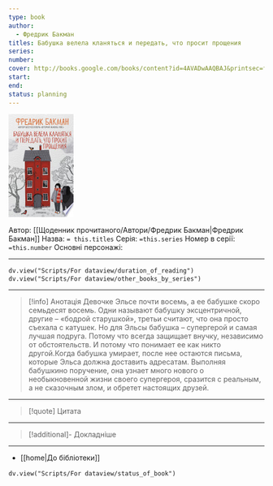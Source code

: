 ```yaml
---
type: book
author:
  - Фредрик Бакман
titles: Бабушка велела кланяться и передать, что просит прощения
series: 
number: 
cover: http://books.google.com/books/content?id=4AVADwAAQBAJ&printsec=frontcover&img=1&zoom=1&edge=curl&source=gbs_api
start: 
end: 
status: planning
---
```

![cover|150](media/cover!150-462.jpg)

Автор: [[Щоденник прочитаного/Автори/Фредрик Бакман|Фредрик Бакман]]
Назва: `= this.titles`
Серія:  `=this.series`
Номер в серії: `=this.number`
Основні персонажі:

---
```dataviewjs
dv.view("Scripts/For dataview/duration_of_reading")
dv.view("Scripts/For dataview/other_books_by_series")
```

---
>[!info] Анотація
>Девочке Эльсе почти восемь, а ее бабушке скоро семьдесят восемь. Одни называют бабушку эксцентричной, другие – «бодрой старушкой», третьи считают, что она просто съехала с катушек. Но для Эльсы бабушка – супергерой и самая лучшая подруга. Потому что всегда защищает внучку, независимо от обстоятельств. И потому что понимает ее как никто другой.Когда бабушка умирает, после нее остаются письма, которые Эльса должна доставить адресатам. Выполняя бабушкино поручение, она узнает много нового о необыкновенной жизни своего супергероя, сразится с реальным, а не сказочным злом, и обретет настоящих друзей.
___

>[!quote] Цитата

---
>[!additional]- Докладніше

---

- [[home|До бібліотеки]]

```dataviewjs
dv.view("Scripts/For dataview/status_of_book")
```